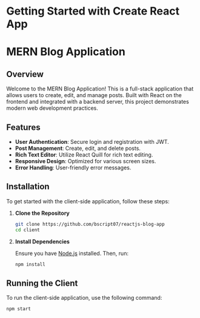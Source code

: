 # Getting Started with Create React App

# MERN Blog Application

## Overview

Welcome to the MERN Blog Application! This is a full-stack application that allows users to create, edit, and manage posts. Built with React on the frontend and integrated with a backend server, this project demonstrates modern web development practices.

## Features

- **User Authentication**: Secure login and registration with JWT.
- **Post Management**: Create, edit, and delete posts.
- **Rich Text Editor**: Utilize React Quill for rich text editing.
- **Responsive Design**: Optimized for various screen sizes.
- **Error Handling**: User-friendly error messages.

## Installation

To get started with the client-side application, follow these steps:

1. **Clone the Repository**

    ```bash
    git clone https://github.com/bscript07/reactjs-blog-app
    cd client
    ```

2. **Install Dependencies**

    Ensure you have [Node.js](https://nodejs.org/) installed. Then, run:

    ```bash
    npm install
    ```

## Running the Client

To run the client-side application, use the following command:

```bash
npm start

